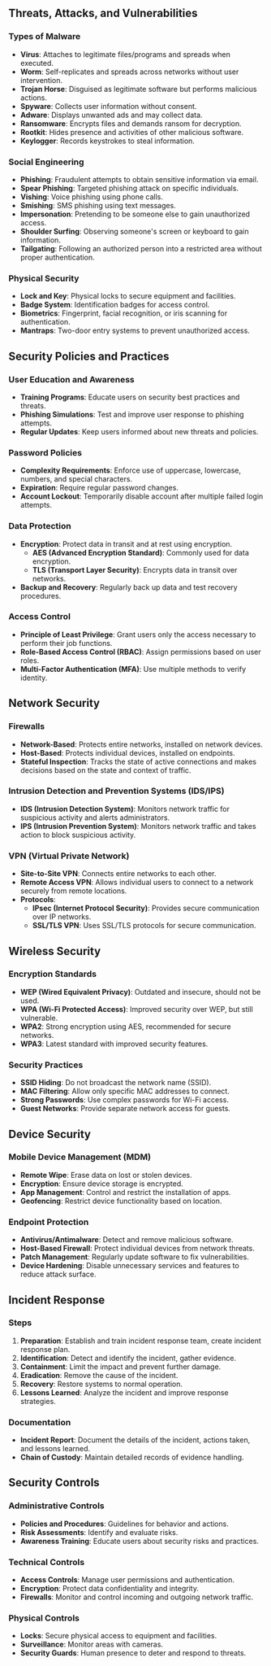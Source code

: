 

## Threats, Attacks, and Vulnerabilities

### Types of Malware
- **Virus**: Attaches to legitimate files/programs and spreads when executed.
- **Worm**: Self-replicates and spreads across networks without user intervention.
- **Trojan Horse**: Disguised as legitimate software but performs malicious actions.
- **Spyware**: Collects user information without consent.
- **Adware**: Displays unwanted ads and may collect data.
- **Ransomware**: Encrypts files and demands ransom for decryption.
- **Rootkit**: Hides presence and activities of other malicious software.
- **Keylogger**: Records keystrokes to steal information.

### Social Engineering
- **Phishing**: Fraudulent attempts to obtain sensitive information via email.
- **Spear Phishing**: Targeted phishing attack on specific individuals.
- **Vishing**: Voice phishing using phone calls.
- **Smishing**: SMS phishing using text messages.
- **Impersonation**: Pretending to be someone else to gain unauthorized access.
- **Shoulder Surfing**: Observing someone's screen or keyboard to gain information.
- **Tailgating**: Following an authorized person into a restricted area without proper authentication.

### Physical Security
- **Lock and Key**: Physical locks to secure equipment and facilities.
- **Badge System**: Identification badges for access control.
- **Biometrics**: Fingerprint, facial recognition, or iris scanning for authentication.
- **Mantraps**: Two-door entry systems to prevent unauthorized access.

## Security Policies and Practices

### User Education and Awareness
- **Training Programs**: Educate users on security best practices and threats.
- **Phishing Simulations**: Test and improve user response to phishing attempts.
- **Regular Updates**: Keep users informed about new threats and policies.

### Password Policies
- **Complexity Requirements**: Enforce use of uppercase, lowercase, numbers, and special characters.
- **Expiration**: Require regular password changes.
- **Account Lockout**: Temporarily disable account after multiple failed login attempts.

### Data Protection
- **Encryption**: Protect data in transit and at rest using encryption.
  - **AES (Advanced Encryption Standard)**: Commonly used for data encryption.
  - **TLS (Transport Layer Security)**: Encrypts data in transit over networks.
- **Backup and Recovery**: Regularly back up data and test recovery procedures.

### Access Control
- **Principle of Least Privilege**: Grant users only the access necessary to perform their job functions.
- **Role-Based Access Control (RBAC)**: Assign permissions based on user roles.
- **Multi-Factor Authentication (MFA)**: Use multiple methods to verify identity.

## Network Security

### Firewalls
- **Network-Based**: Protects entire networks, installed on network devices.
- **Host-Based**: Protects individual devices, installed on endpoints.
- **Stateful Inspection**: Tracks the state of active connections and makes decisions based on the state and context of traffic.

### Intrusion Detection and Prevention Systems (IDS/IPS)
- **IDS (Intrusion Detection System)**: Monitors network traffic for suspicious activity and alerts administrators.
- **IPS (Intrusion Prevention System)**: Monitors network traffic and takes action to block suspicious activity.

### VPN (Virtual Private Network)
- **Site-to-Site VPN**: Connects entire networks to each other.
- **Remote Access VPN**: Allows individual users to connect to a network securely from remote locations.
- **Protocols**: 
  - **IPsec (Internet Protocol Security)**: Provides secure communication over IP networks.
  - **SSL/TLS VPN**: Uses SSL/TLS protocols for secure communication.

## Wireless Security

### Encryption Standards
- **WEP (Wired Equivalent Privacy)**: Outdated and insecure, should not be used.
- **WPA (Wi-Fi Protected Access)**: Improved security over WEP, but still vulnerable.
- **WPA2**: Strong encryption using AES, recommended for secure networks.
- **WPA3**: Latest standard with improved security features.

### Security Practices
- **SSID Hiding**: Do not broadcast the network name (SSID).
- **MAC Filtering**: Allow only specific MAC addresses to connect.
- **Strong Passwords**: Use complex passwords for Wi-Fi access.
- **Guest Networks**: Provide separate network access for guests.

## Device Security

### Mobile Device Management (MDM)
- **Remote Wipe**: Erase data on lost or stolen devices.
- **Encryption**: Ensure device storage is encrypted.
- **App Management**: Control and restrict the installation of apps.
- **Geofencing**: Restrict device functionality based on location.

### Endpoint Protection
- **Antivirus/Antimalware**: Detect and remove malicious software.
- **Host-Based Firewall**: Protect individual devices from network threats.
- **Patch Management**: Regularly update software to fix vulnerabilities.
- **Device Hardening**: Disable unnecessary services and features to reduce attack surface.

## Incident Response

### Steps
1. **Preparation**: Establish and train incident response team, create incident response plan.
2. **Identification**: Detect and identify the incident, gather evidence.
3. **Containment**: Limit the impact and prevent further damage.
4. **Eradication**: Remove the cause of the incident.
5. **Recovery**: Restore systems to normal operation.
6. **Lessons Learned**: Analyze the incident and improve response strategies.

### Documentation
- **Incident Report**: Document the details of the incident, actions taken, and lessons learned.
- **Chain of Custody**: Maintain detailed records of evidence handling.

## Security Controls

### Administrative Controls
- **Policies and Procedures**: Guidelines for behavior and actions.
- **Risk Assessments**: Identify and evaluate risks.
- **Awareness Training**: Educate users about security risks and practices.

### Technical Controls
- **Access Controls**: Manage user permissions and authentication.
- **Encryption**: Protect data confidentiality and integrity.
- **Firewalls**: Monitor and control incoming and outgoing network traffic.

### Physical Controls
- **Locks**: Secure physical access to equipment and facilities.
- **Surveillance**: Monitor areas with cameras.
- **Security Guards**: Human presence to deter and respond to threats.

